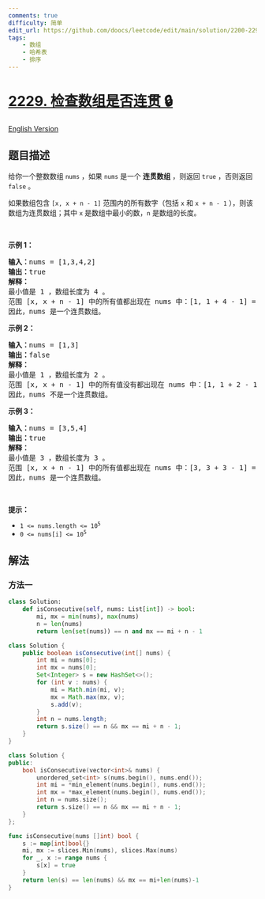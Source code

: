 ```yaml
---
comments: true
difficulty: 简单
edit_url: https://github.com/doocs/leetcode/edit/main/solution/2200-2299/2229.Check%20if%20an%20Array%20Is%20Consecutive/README.md
tags:
    - 数组
    - 哈希表
    - 排序
---
```


# [2229. 检查数组是否连贯 🔒](https://leetcode.cn/problems/check-if-an-array-is-consecutive)

[English Version](/solution/2200-2299/2229.Check%20if%20an%20Array%20Is%20Consecutive/README_EN.md)

## 题目描述

<!-- 这里写题目描述 -->

<p>给你一个整数数组 <code>nums</code> ，如果 <code>nums</code> 是一个 <strong>连贯数组</strong> ，则返回 <code>true</code> ，否则返回 <code>false</code> 。</p>

<p><span style="">如果数组包含 </span><code>[x, x + n - 1]</code><span style=""> 范围内的所有数字（包括 <code>x</code> 和 <code>x + n - 1</code> ），则该数组为连贯数组；其中</span> <code>x</code><span style=""> 是数组中最小的数，</span><code>n</code> <span style="">是数组的长度。</span></p>

<p>&nbsp;</p>

<p><strong>示例 1：</strong></p>

<pre>
<strong>输入：</strong>nums = [1,3,4,2]
<strong>输出：</strong>true
<strong>解释：</strong>
最小值是 1 ，数组长度为 4 。
范围 [x, x + n - 1] 中的所有值都出现在 nums 中：[1, 1 + 4 - 1] = [1, 4] = (1, 2, 3, 4) 。
因此，nums 是一个连贯数组。
</pre>

<p><strong>示例 2：</strong></p>

<pre>
<strong>输入：</strong>nums = [1,3]
<strong>输出：</strong>false
<strong>解释：
</strong>最小值是 1 ，数组长度为 2 。 
范围 [x, x + n - 1] 中的所有值没有都出现在 nums 中：[1, 1 + 2 - 1] = [1, 2] = (1, 2) 。 
因此，nums 不是一个连贯数组。 
</pre>

<p><strong>示例 3：</strong></p>

<pre>
<strong>输入：</strong>nums = [3,5,4]
<strong>输出：</strong>true
<strong>解释：</strong>
最小值是 3 ，数组长度为 3 。
范围 [x, x + n - 1] 中的所有值都出现在 nums 中：[3, 3 + 3 - 1] = [3, 5] = (3，4，5) 。
因此，nums 是一个连贯数组。
</pre>

<p>&nbsp;</p>
<strong>提示：</strong>

<ul>
	<li><code>1 &lt;= nums.length &lt;= 10<sup>5</sup></code></li>
	<li><code>0 &lt;= nums[i] &lt;= 10<sup>5</sup></code></li>
</ul>

## 解法

### 方法一

<!-- tabs:start -->

```python
class Solution:
    def isConsecutive(self, nums: List[int]) -> bool:
        mi, mx = min(nums), max(nums)
        n = len(nums)
        return len(set(nums)) == n and mx == mi + n - 1
```

```java
class Solution {
    public boolean isConsecutive(int[] nums) {
        int mi = nums[0];
        int mx = nums[0];
        Set<Integer> s = new HashSet<>();
        for (int v : nums) {
            mi = Math.min(mi, v);
            mx = Math.max(mx, v);
            s.add(v);
        }
        int n = nums.length;
        return s.size() == n && mx == mi + n - 1;
    }
}
```

```cpp
class Solution {
public:
    bool isConsecutive(vector<int>& nums) {
        unordered_set<int> s(nums.begin(), nums.end());
        int mi = *min_element(nums.begin(), nums.end());
        int mx = *max_element(nums.begin(), nums.end());
        int n = nums.size();
        return s.size() == n && mx == mi + n - 1;
    }
};
```

```go
func isConsecutive(nums []int) bool {
	s := map[int]bool{}
	mi, mx := slices.Min(nums), slices.Max(nums)
	for _, x := range nums {
		s[x] = true
	}
	return len(s) == len(nums) && mx == mi+len(nums)-1
}
```

<!-- tabs:end -->

<!-- end -->
